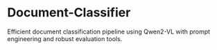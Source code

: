 # Document-Classifier
Efficient document classification pipeline using Qwen2-VL with prompt engineering and robust evaluation tools.

